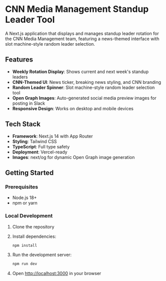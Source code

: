 # CNN Media Management Standup Leader Tool
A Next.js application that displays and manages standup leader rotation for the CNN Media Management team, featuring a news-themed interface with slot machine-style random leader selection.

## Features

- **Weekly Rotation Display**: Shows current and next week's standup leaders
- **CNN-Themed UI**: News ticker, breaking news styling, and CNN branding
- **Random Leader Spinner**: Slot machine-style random leader selection tool
- **Open Graph Images**: Auto-generated social media preview images for posting in Slack
- **Responsive Design**: Works on desktop and mobile devices

## Tech Stack

- **Framework**: Next.js 14 with App Router
- **Styling**: Tailwind CSS
- **TypeScript**: Full type safety
- **Deployment**: Vercel-ready
- **Images**: next/og for dynamic Open Graph image generation

## Getting Started

### Prerequisites

- Node.js 18+ 
- npm or yarn

### Local Development

1. Clone the repository
2. Install dependencies:
   ```bash
   npm install
   ```

3. Run the development server:
   ```bash
   npm run dev
   ```

4. Open [http://localhost:3000](http://localhost:3000) in your browser
